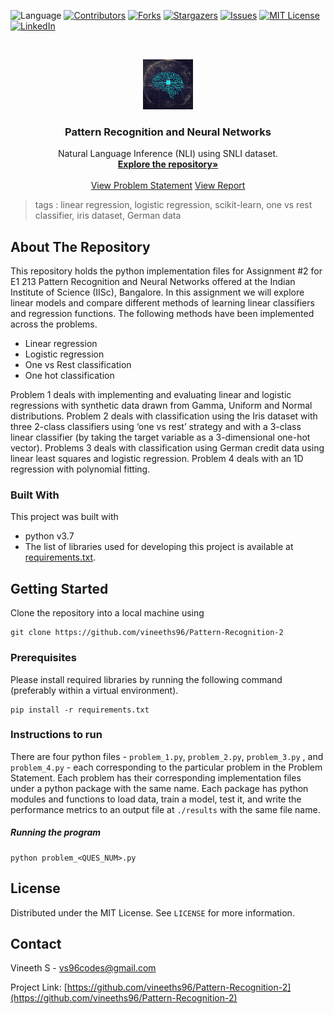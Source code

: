  ![Language](https://img.shields.io/badge/language-python--3.7-blue) [![Contributors][contributors-shield]][contributors-url] [![Forks][forks-shield]][forks-url] [![Stargazers][stars-shield]][stars-url] [![Issues][issues-shield]][issues-url] [![MIT License][license-shield]][license-url] [![LinkedIn][linkedin-shield]][linkedin-url]

<!-- PROJECT LOGO -->
<br />

<p align="center">
  <a href="https://github.com/vineeths96/Pattern-Recognition-2">
    <img src="results/logo.jpg" alt="Logo" width="80" height="80">
  </a>
  <h3 align="center">Pattern Recognition and Neural Networks</h3>
  <p align="center">
    Natural Language Inference (NLI) using SNLI dataset.
    <br />
    <a href=https://github.com/vineeths96/Pattern-Recognition-2><strong>Explore the repository»</strong></a>
    <br />
    <br />
    <a href=https://github.com/vineeths96/Pattern-Recognition-2/blob/master/Problem_Statement.pdf>View Problem Statement</a>
    <a href=https://github.com/vineeths96/Pattern-Recognition-2/blob/master/results/report.pdf>View Report</a>
  </p>



</p>

> tags : linear regression, logistic regression, scikit-learn, one vs rest classifier, iris dataset, German data



<!-- ABOUT THE PROJECT -->

## About The Repository

This repository holds the python implementation files for Assignment #2 for E1 213 Pattern Recognition and Neural Networks offered at the Indian Institute of Science (IISc), Bangalore. In this assignment we will explore linear models and compare different methods of learning linear classifiers and regression functions. The following methods have been implemented across the problems.

* Linear regression
* Logistic regression
* One vs Rest classification
* One hot classification

Problem 1 deals with implementing and evaluating linear and logistic regressions with synthetic data drawn from Gamma, Uniform and Normal distributions. Problem 2 deals with classification using the Iris dataset with three 2-class classifiers using ‘one vs rest’ strategy and with a 3-class linear classifier (by taking the target variable as a 3-dimensional one-hot vector). Problems 3 deals with classification using German credit data using linear least squares and logistic regression. Problem 4 deals with an 1D regression with polynomial fitting.

### Built With
This project was built with 

* python v3.7
* The list of libraries used for developing this project is available at [requirements.txt](requirements.txt).



<!-- GETTING STARTED -->

## Getting Started

Clone the repository into a local machine using

```shell
git clone https://github.com/vineeths96/Pattern-Recognition-2
```

### Prerequisites

Please install required libraries by running the following command (preferably within a virtual environment).

```shell
pip install -r requirements.txt
```

### Instructions to run

There are four python files - `problem_1.py`, `problem_2.py`, `problem_3.py` , and `problem_4.py` - each corresponding to the particular problem in the Problem Statement. Each problem has their corresponding implementation files under a python package with the same name. Each package has python modules and functions to load data, train a model, test it, and write the performance metrics to an output file at `./results` with the same file name. 

##### Running the program

```shell
python problem_<QUES_NUM>.py
```



<!-- LICENSE -->

## License

Distributed under the MIT License. See `LICENSE` for more information.



<!-- CONTACT -->
## Contact

Vineeth S  - vs96codes@gmail.com

Project Link: [https://github.com/vineeths96/Pattern-Recognition-2](https://github.com/vineeths96/Pattern-Recognition-2)



<!-- MARKDOWN LINKS & IMAGES -->
<!-- https://www.markdownguide.org/basic-syntax/#reference-style-links -->

[contributors-shield]: https://img.shields.io/github/contributors/vineeths96/Pattern-Recognition-2.svg?style=flat-square
[contributors-url]: https://github.com/vineeths96/Pattern-Recognition-2/graphs/contributors
[forks-shield]: https://img.shields.io/github/forks/vineeths96/Pattern-Recognition-2.svg?style=flat-square
[forks-url]: https://github.com/vineeths96/Pattern-Recognition-2/network/members
[stars-shield]: https://img.shields.io/github/stars/vineeths96/Pattern-Recognition-2.svg?style=flat-square
[stars-url]: https://github.com/vineeths96/Pattern-Recognition-2/stargazers
[issues-shield]: https://img.shields.io/github/issues/vineeths96/Pattern-Recognition-2.svg?style=flat-square
[issues-url]: https://github.com/vineeths96/Pattern-Recognition-2/issues
[license-shield]: https://img.shields.io/badge/License-MIT-yellow.svg
[license-url]: https://github.com/vineeths96/Pattern-Recognition-2/blob/master/LICENSE
[linkedin-shield]: https://img.shields.io/badge/-LinkedIn-black.svg?style=flat-square&logo=linkedin&colorB=555
[linkedin-url]: https://linkedin.com/in/vineeths

